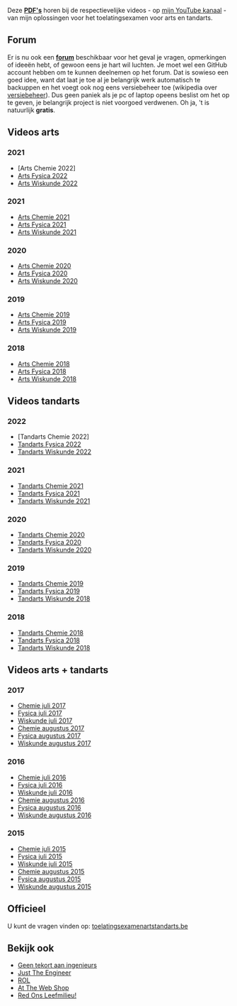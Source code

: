 Deze __[PDF's](https://github.com/DenIngenieur/Toelatingsproef-arts-tandarts "PDF's")__ horen bij de respectievelijke videos - op [mijn YouTube kanaal](https://www.youtube.com/channel/UCQNHfLb5Uia57Tb1SZ-tzpw "mijn YouTube kanaal") - van mijn oplossingen voor het toelatingsexamen voor arts en tandarts.

## Forum ##
Er is nu ook een __[forum](https://github.com/DenIngenieur/Toelatingsproef-arts-tandarts/discussions/ "forum")__ beschikbaar voor het geval je vragen, opmerkingen of ideeën hebt, of gewoon eens je hart wil luchten. Je moet wel een GitHub account hebben om te kunnen deelnemen op het forum. Dat is sowieso een goed idee, want dat laat je toe al je belangrijk werk automatisch te backuppen en het voegt ook nog eens versiebeheer toe (wikipedia over [versiebeheer](https://nl.wikipedia.org/wiki/Versiebeheersysteem "versiebeheer")). Dus geen paniek als je pc of laptop opeens beslist om het op te geven, je belangrijk project is niet voorgoed verdwenen. 
 Oh ja, 't is natuurlijk __gratis__.

## Videos arts ##
### 2021 ###
* [Arts Chemie 2022]
* [Arts Fysica 2022](https://youtu.be/Rf0My7q3G-A "Arts Fysica 2022")
* [Arts Wiskunde 2022](https://youtu.be/hqPL1VDSbo0 "Arts Wiskunde 2022")

### 2021 ###
* [Arts Chemie 2021](https://youtu.be/S7RnowRCe7s "Arts Chemie 2021")
* [Arts Fysica 2021](https://www.youtube.com/watch?v=QIWT5ofcVJk "Arts Fysica 2021")
* [Arts Wiskunde 2021](https://www.youtube.com/watch?v=OVzYNE92neA "Arts Wiskunde 2021")

### 2020 ###
* [Arts Chemie 2020](https://www.youtube.com/watch?v=ZA_o2OAHDRg "Arts Chemie 2020")
* [Arts Fysica 2020](https://www.youtube.com/watch?v=c4ZOn-zDcZM "Arts Fysica 2020")
* [Arts Wiskunde 2020](https://www.youtube.com/watch?v=wcf-kvMvMtI "Arts Wiskunde 2020")

### 2019 ###
* [Arts Chemie 2019](https://www.youtube.com/watch?v=BtiAuvGpcEk "Arts Chemie 2019")
* [Arts Fysica 2019](https://www.youtube.com/watch?v=eZY3kPjS_AA "Arts Fysica 2019")
* [Arts Wiskunde 2019](https://www.youtube.com/watch?v=JeTOu_F4HVo "Arts Wiskunde 2019")

### 2018 ###
* [Arts Chemie 2018](https://www.youtube.com/watch?v=LeSFFfWP2yI "Arts Chemie 2018")
* [Arts Fysica 2018](https://www.youtube.com/watch?v=J0rB9I6UP4k "Arts Fysica 2018")
* [Arts Wiskunde 2018](https://www.youtube.com/watch?v=f2ATM_U4QU0 "Arts Wiskunde 2018")

## Videos tandarts ##
### 2022 ###
* [Tandarts Chemie 2022]
* [Tandarts Fysica 2022](https://youtu.be/55GkDMIVlZE "Tandarts Fysica 2022")
* [Tandarts Wiskunde 2022](https://youtu.be/To-IArnudRI "Tandarts Wiskunde 2022")

### 2021 ###
* [Tandarts Chemie 2021](https://www.youtube.com/watch?v=FRV_-VGbKcE "Tandarts Chemie 2021")
* [Tandarts Fysica 2021](https://youtu.be/DZ5E_P6j3SI "Tandarts Fysica 2021")
* [Tandarts Wiskunde 2021](https://www.youtube.com/watch?v=FqLXDuOzJTY "Tandarts Wiskunde 2021")

### 2020 ###
* [Tandarts Chemie 2020](https://www.youtube.com/watch?v=wgCUy-gBJUI "Tandarts Chemie 2020")
* [Tandarts Fysica 2020](https://www.youtube.com/watch?v=uGw8VPeDD9Y "Tandarts Fysica 2020")
* [Tandarts Wiskunde 2020](https://www.youtube.com/watch?v=vM7dFZBJLkM "Tandarts Wiskunde 2020")

### 2019 ###
* [Tandarts Chemie 2019](https://www.youtube.com/watch?v=oRuhYKW34sk "Tandarts Chemie 2019")
* [Tandarts Fysica 2019](https://www.youtube.com/watch?v=F-LRhO-CYkM "Tandarts Fysica 2019")
* [Tandarts Wiskunde 2018](https://www.youtube.com/watch?v=ro6chBim2ic "Tandarts Wiskunde 2019")

### 2018 ###
* [Tandarts Chemie 2018](https://www.youtube.com/watch?v=6wW8XPvIovE "Tandarts Chemie 2018")
* [Tandarts Fysica 2018](https://www.youtube.com/watch?v=Cqq2Sb7VJZI "Tandarts Fysica 2018")
* [Tandarts Wiskunde 2018](https://www.youtube.com/watch?v=bhtl4g6rasA "Tandarts Wiskunde 2018")


## Videos arts + tandarts ##
### 2017 ###
* [Chemie juli 2017](https://www.youtube.com/watch?v=4F-9UTg2vWw "Chemie juli 2017")
* [Fysica juli 2017](https://www.youtube.com/watch?v=uaIr4tvtbVM "Fysica juli 2017")
* [Wiskunde juli 2017](https://www.youtube.com/watch?v=JUHmZxdHHps "Wiskunde juli 2017")
* [Chemie augustus 2017](https://www.youtube.com/watch?v=7vGccA7_Gxs "Chemie augustus 2017")
* [Fysica augustus 2017](https://youtu.be/oeGDQ9aG71Y "Fysica augustus2017")
* [Wiskunde augustus 2017](https://www.youtube.com/watch?v=kRM19Td-2IE "Wiskunde augustus 2017")

### 2016 ###
* [Chemie juli 2016](https://youtu.be/0yGMjbp8Rt4 "Chemie juli 2016")
* [Fysica juli 2016](https://youtu.be/T2pd1LFuBoI "Fysica juli 2016")
* [Wiskunde juli 2016](https://www.youtube.com/watch?v=BOmUlv_tuqE "Wiskunde juli 2016")
* [Chemie augustus 2016](https://www.youtube.com/watch?v=eA0ra3uwLzM "Chemie augustus 2016")
* [Fysica augustus 2016](https://youtu.be/y80pMb191Z8 "Fysica augustus 2016")
* [Wiskunde augustus 2016](https://youtu.be/TrOIpspJjU4 "Wiskunde augustus 2016")

### 2015 ###
* [Chemie juli 2015](https://www.youtube.com/watch?v=q48p19rWknk "Chemie juli 2015")
* [Fysica juli 2015](https://youtu.be/l-TFv0L0mug "Fysica juli 2015")
* [Wiskunde juli 2015](https://youtu.be/aD8kVFYSjpM "Wiskunde juli 2015")
* [Chemie augustus 2015](https://www.youtube.com/watch?v=1dxz9dOOO8U "Chemie augustus 2015")
* [Fysica augustus 2015](https://www.youtube.com/watch?v=9i1aAbqYIq4 "Fysica augustus 2015")
* [Wiskunde augustus 2015](https://www.youtube.com/watch?v=z3hjDFC--zo "Wiskunde augustus 2015")


## Officieel ##
U kunt de vragen vinden op: [toelatingsexamenartstandarts.be](https://www.toelatingsexamenartstandarts.be/examenvragen "toelatingsexamenartstandarts.be")

## Bekijk ook ##
* [Geen tekort aan ingenieurs](https://justtheengineer.eu/nl/gtai "Geen tekort aan ingenieurs")
* [Just The Engineer](https://justtheengineer.eu/ "Just The Engineer")
* [ROL](https://rol.be/ "ROL")
* [At The Web Shop](https://attheweb.shop/ "At The Web Shop")
* [Red Ons Leefmilieu!](https://redonsleefmilieu.wordpress.com/ "Red Ons Leefmilieu!")

